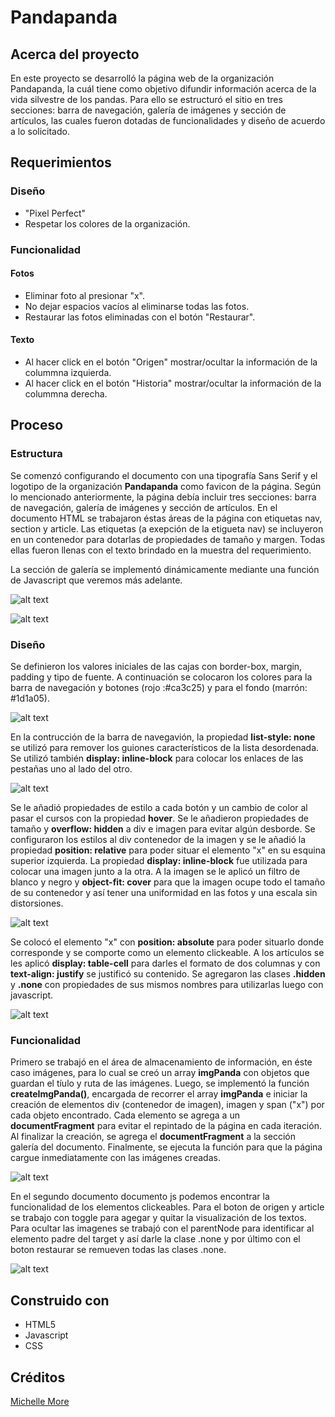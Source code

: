 # Pandapanda

## Acerca del proyecto

En este proyecto se desarrolló la página web de la organización Pandapanda, la cuál tiene como objetivo difundir información acerca de la vida silvestre de los pandas. Para ello se estructuró el sitio en tres secciones: barra de navegación, galería de imágenes y sección de artículos, las cuales fueron dotadas de funcionalidades y diseño de acuerdo a lo solicitado.

## Requerimientos

### Diseño

+ "Pixel Perfect"
+ Respetar los colores de la organización.

### Funcionalidad

#### Fotos
+ Eliminar foto al presionar "x".
+ No dejar espacios vacíos al eliminarse todas las fotos.
+ Restaurar las fotos eliminadas con el botón "Restaurar".

#### Texto
+ Al hacer click en el botón "Origen" mostrar/ocultar la información de la colummna izquierda.
+ Al hacer click en el botón "Historia" mostrar/ocultar la información de la colummna derecha.

## Proceso

### Estructura
Se comenzó configurando el documento con una tipografía Sans Serif y el logotipo de la organización **Pandapanda** como favicon de la página. Según lo mencionado anteriormente, la página debía incluir tres secciones: barra de navegación, galería de imágenes y sección de artículos. En el documento HTML se trabajaron éstas áreas de la página con etiquetas nav, section y article. Las etiquetas (a exepción de la etigueta nav) se incluyeron en un contenedor para dotarlas de propiedades de tamaño y margen. Todas ellas fueron llenas con el texto brindado en la muestra del requerimiento.

La sección de galería se implementó dinámicamente mediante una función de Javascript que veremos más adelante.

![alt text](screenshots/html2.png "Barra de navegación")

![alt text](screenshots/html2.png "Sección de galería y artículos")

### Diseño
Se definieron los valores iniciales de las cajas con border-box, margin, padding y tipo de fuente. A continuación se colocaron los colores para la barra de navegación y botones (rojo :#ca3c25) y para el fondo (marrón: #1d1a05).

![alt text](screenshots/css1.png "Sección de galería y artículos")

En la contrucción de la barra de navegavión, la propiedad **list-style: none** se utilizó para remover los guiones característicos de la lista desordenada. Se utilizó también **display: inline-block** para colocar los enlaces de las pestañas uno al lado del otro.

![alt text](screenshots/css2.png "Sección de galería y artículos")

Se le añadió propiedades de estilo a cada botón y un cambio de color al pasar el cursos con la propiedad **hover**. 
Se le añadieron propiedades de tamaño y **overflow: hidden** a div e imagen para evitar algún desborde. 
Se configuraron los estilos al div contenedor de la imagen y se le añadió la propiedad **position: relative** para poder situar el elemento "x" en su esquina superior izquierda. La propiedad **display: inline-block** fue utilizada para colocar una imagen junto a la otra. 
A la imagen se le aplicó un filtro de blanco y negro y **object-fit: cover** para que la imagen ocupe todo el tamaño de su contenedor  y así tener una uniformidad en las fotos y una escala sin distorsiones.

![alt text](screenshots/css3.png "Sección de galería y artículos")

Se colocó el elemento "x" con **position: absolute** para poder situarlo donde corresponde y se comporte como un elemento clickeable.
A los artículos se les aplicó **display: table-cell** para darles el formato de dos columnas y con **text-align: justify** se justificó su contenido.
Se agregaron las clases **.hidden** y **.none** con propiedades de sus mismos nombres para utilizarlas luego con javascript.

![alt text](screenshots/css4.png "Sección de galería y artículos")

### Funcionalidad
Primero se trabajó en el área de almacenamiento de información, en éste caso imágenes, para lo cual se creó un array **imgPanda** con objetos que guardan el tíulo y ruta de las imágenes.
Luego, se implementó la función **createImgPanda()**, encargada de recorrer el array **imgPanda** e iniciar la creación de elementos div (contenedor de imagen), imagen y span ("x") por cada objeto encontrado. Cada elemento se agrega a un **documentFragment** para evitar el repintado de la página en cada iteración. Al finalizar la creación, se agrega el  **documentFragment** a la sección galería del documento. Finalmente, se ejecuta la función para que la página cargue inmediatamente con las imágenes creadas.

![alt text](screenshots/js2.png "Función para crear galería de imágenes")

En el segundo documento documento js podemos encontrar la funcionalidad de los elementos clickeables. Para el boton de origen y article se trabajo con toggle para agegar y quitar la visualización de los textos. Para ocultar las imagenes se trabajó con el parentNode para identificar al elemento padre del target y así darle la clase .none y por último con el boton restaurar se remueven todas las clases .none.

![alt text](screenshots/js1.png "Funcionalidad en botones y ocultar fotos")

## Construido con
+ HTML5
+ Javascript
+ CSS

## Créditos
[Michelle More](https://github.com/Mishmore/)


